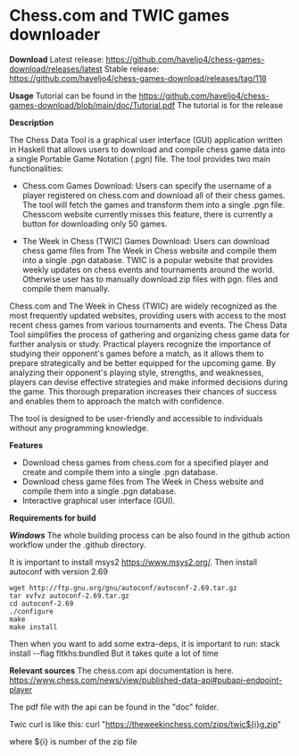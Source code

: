 # Chess.com and TWIC games downloader

**Download**
Latest release: https://github.com/haveljo4/chess-games-download/releases/latest
Stable release: https://github.com/haveljo4/chess-games-download/releases/tag/118

**Usage** 
Tutorial can be found in the https://github.com/haveljo4/chess-games-download/blob/main/doc/Tutorial.pdf
The tutorial is for the release 

**Description**

The Chess Data Tool is a graphical user interface (GUI) application written in Haskell that allows users to download and compile chess game data into a single Portable Game Notation (.pgn) file. The tool provides two main functionalities:

- Chess.com Games Download: Users can specify the username of a player registered on chess.com and download all of their chess games. The tool will fetch the games and transform them into a single .pgn file. Chesscom website currently misses this feature, there is currently a button for downloading only 50 games.

- The Week in Chess (TWIC) Games Download: Users can download chess game files from The Week in Chess website and compile them into a single .pgn database. TWIC is a popular website that provides weekly updates on chess events and tournaments around the world. Otherwise user has to manually download.zip files with pgn. files and compile them manually.

Chess.com and The Week in Chess (TWIC) are widely recognized as the most frequently updated websites, providing users with access to the most recent chess games from various tournaments and events.
The Chess Data Tool simplifies the process of gathering and organizing chess game data for further analysis or study. Practical players recognize the importance of studying their opponent's games before a match, as it allows them to prepare strategically and be better equipped for the upcoming game. By analyzing their opponent's playing style, strengths, and weaknesses, players can devise effective strategies and make informed decisions during the game. This thorough preparation increases their chances of success and enables them to approach the match with confidence.


The tool is designed to be user-friendly and accessible to individuals without any programming knowledge. 

**Features**

- Download chess games from chess.com for a specified player and create and compile them into a single .pgn database.
- Download chess game files from The Week in Chess website and compile them into a single .pgn database.
- Interactive graphical user interface (GUI).

**Requirements for build**

***Windows***
The whole building process can be also found in the github action workflow under the .github directory. 

It is important to install msys2 https://www.msys2.org/.
Then install autoconf with version 2.69

    wget http://ftp.gnu.org/gnu/autoconf/autoconf-2.69.tar.gz
    tar xvfvz autoconf-2.69.tar.gz
    cd autoconf-2.69
    ./configure
    make
    make install


Then when you want to add some extra-deps, it is important to run: stack install --flag fltkhs:bundled
But it takes quite a lot of time


**Relevant sources**
The chess.com api documentation is here.
https://www.chess.com/news/view/published-data-api#pubapi-endpoint-player

The pdf file with the api can be found in the "doc" folder. 

Twic
curl is like this:
curl "https://theweekinchess.com/zips/twic${i}g.zip"

where ${i} is number of the zip file
